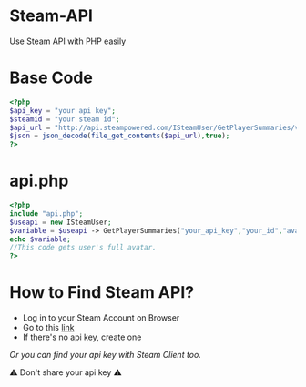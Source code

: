# Steam-API
Use Steam API with PHP easily

# Base Code
```php
<?php
$api_key = "your api key";
$steamid = "your steam id";
$api_url = "http://api.steampowered.com/ISteamUser/GetPlayerSummaries/v0002/?key=$api_key&steamids=$steamid";
$json = json_decode(file_get_contents($api_url),true);
?>
 ```
 # api.php
 ```php
 <?php
include "api.php";
$useapi = new ISteamUser;
$variable = $useapi -> GetPlayerSummaries("your_api_key","your_id","avatarfull");
echo $variable;
//This code gets user's full avatar.
?>
```

 # How to Find Steam API?
 - Log in to your Steam Account on Browser
 - Go to this [link](https://steamcommunity.com/dev/apikey)
 - If there's no api key, create one
 
 *Or you can find your api key with Steam Client too.*
 
 :warning: Don't share your api key :warning:
